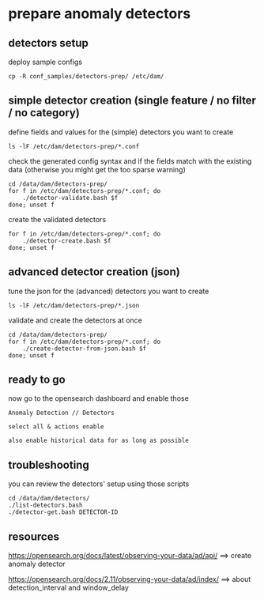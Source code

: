 # prepare anomaly detectors

<!--
## from scratch

first, create a sample detector from the UI
then eventually grab its config (helps to get the syntax right)

list existing detectors with their respective ID

	../detectors/list-detectors.bash

and grab the sample config

	./detector-get.bash DETECTOR-NAME DETECTOR-ID > DETECTOR-NAME-template.conf
-->

## detectors setup

deploy sample configs

    cp -R conf_samples/detectors-prep/ /etc/dam/

## simple detector creation (single feature / no filter / no category)

define fields and values for the (simple) detectors you want to create

    ls -lF /etc/dam/detectors-prep/*.conf

check the generated config syntax and if the fields match with the existing data
(otherwise you might get the too sparse warning)

    cd /data/dam/detectors-prep/
    for f in /etc/dam/detectors-prep/*.conf; do
        ./detector-validate.bash $f
    done; unset f

create the validated detectors

    for f in /etc/dam/detectors-prep/*.conf; do
	    ./detector-create.bash $f
    done; unset f

## advanced detector creation (json)

tune the json for the (advanced) detectors you want to create

    ls -lF /etc/dam/detectors-prep/*.json

validate and create the detectors at once

    cd /data/dam/detectors-prep/
    for f in /etc/dam/detectors-prep/*.conf; do
        ./create-detector-from-json.bash $f
    done; unset f

## ready to go

now go to the opensearch dashboard and enable those

	Anomaly Detection // Detectors

	select all & actions enable

	also enable historical data for as long as possible

## troubleshooting

you can review the detectors' setup using those scripts

    cd /data/dam/detectors/
    ./list-detectors.bash
    ./detector-get.bash DETECTOR-ID

## resources

https://opensearch.org/docs/latest/observing-your-data/ad/api/
==> create anomaly detector

https://opensearch.org/docs/2.11/observing-your-data/ad/index/
==> about detection_interval and window_delay


